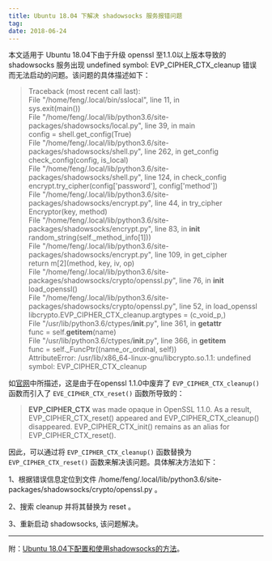 ```yaml
---
title: Ubuntu 18.04 下解决 shadowsocks 服务报错问题
tag: 
date: 2018-06-24
---
```


本文适用于 Ubuntu 18.04下由于升级 openssl 至1.1.0以上版本导致的 shadowsocks 服务出现 undefined symbol: EVP_CIPHER_CTX_cleanup 错误而无法启动的问题。该问题的具体描述如下：

<!--more-->

> Traceback (most recent call last):  
>   File "/home/feng/.local/bin/sslocal", line 11, in <module>  
>     sys.exit(main())  
>   File "/home/feng/.local/lib/python3.6/site-packages/shadowsocks/local.py", line 39, in main  
>     config = shell.get_config(True)  
>   File "/home/feng/.local/lib/python3.6/site-packages/shadowsocks/shell.py", line 262, in get_config  
>     check_config(config, is_local)  
>   File "/home/feng/.local/lib/python3.6/site-packages/shadowsocks/shell.py", line 124, in check_config  
>     encrypt.try_cipher(config['password'], config['method'])  
>   File "/home/feng/.local/lib/python3.6/site-packages/shadowsocks/encrypt.py", line 44, in try_cipher  
>     Encryptor(key, method)  
>   File "/home/feng/.local/lib/python3.6/site-packages/shadowsocks/encrypt.py", line 83, in __init__  
>     random_string(self._method_info[1]))  
>   File "/home/feng/.local/lib/python3.6/site-packages/shadowsocks/encrypt.py", line 109, in get_cipher  
>     return m[2](method, key, iv, op)  
>   File "/home/feng/.local/lib/python3.6/site-packages/shadowsocks/crypto/openssl.py", line 76, in __init__  
>     load_openssl()  
>   File "/home/feng/.local/lib/python3.6/site-packages/shadowsocks/crypto/openssl.py", line 52, in load_openssl  
>     libcrypto.EVP_CIPHER_CTX_cleanup.argtypes = (c_void_p,)  
>   File "/usr/lib/python3.6/ctypes/__init__.py", line 361, in __getattr__  
>     func = self.__getitem__(name)  
>   File "/usr/lib/python3.6/ctypes/__init__.py", line 366, in __getitem__  
>     func = self._FuncPtr((name_or_ordinal, self))  
> AttributeError: /usr/lib/x86_64-linux-gnu/libcrypto.so.1.1: undefined symbol: EVP_CIPHER_CTX_cleanup  

如[官网](https://www.openssl.org/docs/man1.1.0/crypto/EVP_CIPHER_CTX_reset.html)中所描述，这是由于在openssl 1.1.0中废弃了 ``EVP_CIPHER_CTX_cleanup()`` 函数而引入了 ``EVE_CIPHER_CTX_reset()`` 函数所导致的：

> **EVP_CIPHER_CTX** was made opaque in OpenSSL 1.1.0. As a result, EVP_CIPHER_CTX_reset() appeared and EVP_CIPHER_CTX_cleanup() disappeared. EVP_CIPHER_CTX_init() remains as an alias for EVP_CIPHER_CTX_reset().

因此，可以通过将 ``EVP_CIPHER_CTX_cleanup()`` 函数替换为 ``EVP_CIPHER_CTX_reset()`` 函数来解决该问题。具体解决方法如下：

1、根据错误信息定位到文件 /home/feng/.local/lib/python3.6/site-packages/shadowsocks/crypto/openssl.py 。

2、搜索 cleanup 并将其替换为 reset 。

3、重新启动 shadowsocks, 该问题解决。

---

附：[Ubuntu 18.04下配置和使用shadowsocks的方法](https://www.sundabao.com/ubuntu%E4%BD%BF%E7%94%A8shadowsocks/)。